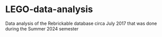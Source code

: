 # LEGO-data-analysis
Data analysis of the Rebrickable database circa July 2017 that was done during the Summer 2024 semester
